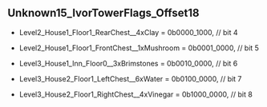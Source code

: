## Unknown15_IvorTowerFlags_Offset18

* Level2_House1_Floor1_RearChest__4xClay = 0b0000_1000, // bit 4

* Level2_House1_Floor1_FrontChest__1xMushroom = 0b0001_0000, // bit 5
* Level3_House1_Inn_Floor0__3xBrimstones = 0b0010_0000, // bit 6
* Level3_House2_Floor1_LeftChest__6xWater = 0b0100_0000, // bit 7
* Level3_House2_Floor1_RightChest__4xVinegar = 0b1000_0000, // bit 8